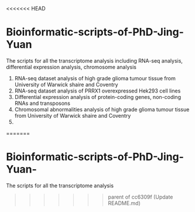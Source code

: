 <<<<<<< HEAD
# Bioinformatic-scripts-of-PhD-Jing-Yuan
The scripts for all the transcriptome analysis including RNA-seq analysis, differential expression analysis, chromosome analysis

1. RNA-seq dataset analysis of high grade glioma tumour tissue from University of Warwick shaire and Coventry
2. RNA-seq dataset analysis of PRRX1 overexpressed Hek293 cell lines
3. Differential expression analysis of protein-coding genes, non-coding RNAs and transposons
4. Chromosomal abnormalities analysis of high grade glioma tumour tissue from University of Warwick shaire and Coventry
5. 
=======
# Bioinformatic-scripts-of-PhD-Jing-Yuan-
The scripts for all the transcriptome analysis
>>>>>>> parent of cc6309f (Update README.md)
